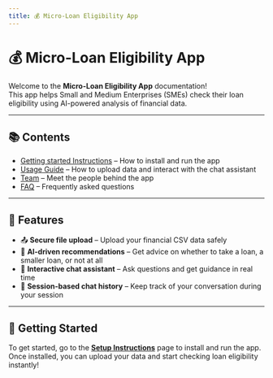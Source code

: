 ```yaml
---
title: 💰 Micro-Loan Eligibility App
---
```


# 💰 Micro-Loan Eligibility App

Welcome to the **Micro-Loan Eligibility App** documentation!  
This app helps Small and Medium Enterprises (SMEs) check their loan eligibility using AI-powered analysis of financial data.

---

## 📚 Contents

- [Getting started Instructions](setup.md) – How to install and run the app  
- [Usage Guide](usage.md) – How to upload data and interact with the chat assistant  
- [Team](team.md) – Meet the people behind the app  
- [FAQ](faq.md) – Frequently asked questions  

---

## 🌟 Features

- 📤 **Secure file upload** – Upload your financial CSV data safely  
- 🤖 **AI-driven recommendations** – Get advice on whether to take a loan, a smaller loan, or not at all  
- 💬 **Interactive chat assistant** – Ask questions and get guidance in real time  
- 📝 **Session-based chat history** – Keep track of your conversation during your session  

---

## 🚀 Getting Started

To get started, go to the **[Setup Instructions](setup.md)** page to install and run the app.  
Once installed, you can upload your data and start checking loan eligibility instantly!

